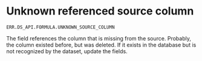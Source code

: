 # Unknown referenced source column

`ERR.DS_API.FORMULA.UNKNOWN_SOURCE_COLUMN`

The field references the column that is missing from the source.
Probably, the column existed before, but was deleted.
If it exists in the database but is not recognized by the dataset, update the fields.
